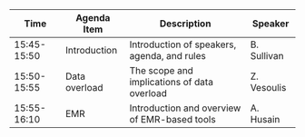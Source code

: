 | Time        | Agenda Item   | Description  | Speaker|
| ----------- |-------------|------------|-------|
| 15:45-15:50 | Introduction  | Introduction of speakers, agenda, and rules  | B. Sullivan |
| 15:50-15:55 | Data overload | The scope and implications of data overload  | Z. Vesoulis |
| 15:55-16:10 | EMR           | Introduction and overview of EMR-based tools | A. Husain   |
